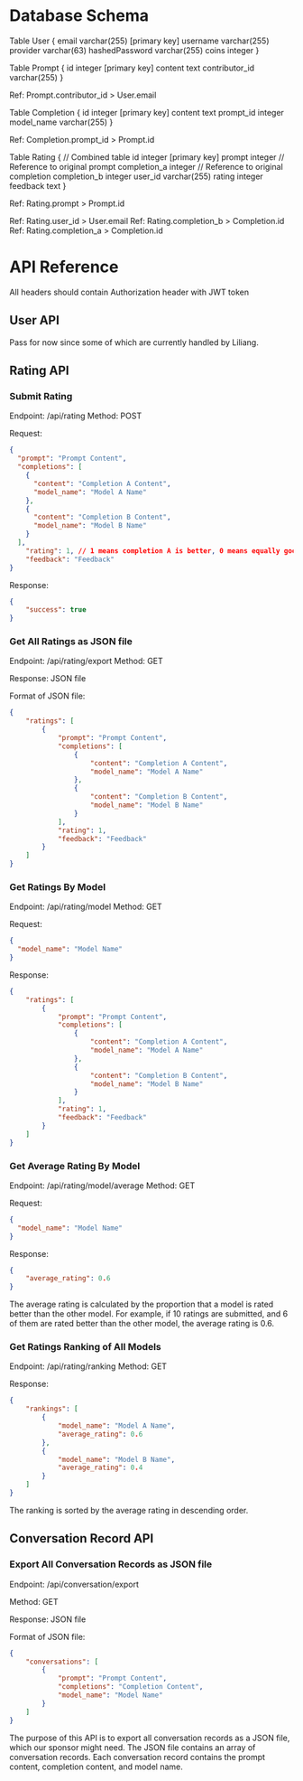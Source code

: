 # Database Schema

Table User {
  email varchar(255) [primary key]
  username varchar(255)
  provider varchar(63)
  hashedPassword varchar(255)
  coins integer
}

Table Prompt {
  id integer [primary key]
  content text
  contributor_id varchar(255)
}

Ref: Prompt.contributor_id > User.email

Table Completion {
  id integer [primary key]
  content text
  prompt_id integer
  model_name varchar(255)
}

Ref: Completion.prompt_id > Prompt.id

Table Rating {  // Combined table
  id integer [primary key]
  prompt integer  // Reference to original prompt
  completion_a integer  // Reference to original completion
  completion_b integer
  user_id varchar(255)
  rating integer
  feedback text
}

  
   
  

Ref: Rating.prompt > Prompt.id

Ref: Rating.user_id > User.email
Ref: Rating.completion_b > Completion.id
Ref: Rating.completion_a > Completion.id


# API Reference

All headers should contain Authorization header with JWT token

## User API
Pass for now since some of which are currently handled by Liliang.

## Rating API

### Submit Rating

Endpoint: /api/rating
Method: POST

Request:
```json
{
  "prompt": "Prompt Content",
  "completions": [
    {
      "content": "Completion A Content",
      "model_name": "Model A Name"
    },
    {
      "content": "Completion B Content",
      "model_name": "Model B Name"
    }
  ],
    "rating": 1, // 1 means completion A is better, 0 means equally good, 2means completion B is better, -1 means equally bad
    "feedback": "Feedback"
}
```

Response:
```json
{
    "success": true
}
```

### Get All Ratings as JSON file

Endpoint: /api/rating/export
Method: GET

Response: JSON file

Format of JSON file:
```json
{
    "ratings": [
        {
            "prompt": "Prompt Content",
            "completions": [
                {
                    "content": "Completion A Content",
                    "model_name": "Model A Name"
                },
                {
                    "content": "Completion B Content",
                    "model_name": "Model B Name"
                }
            ],
            "rating": 1,
            "feedback": "Feedback"
        }
    ]
}
```

### Get Ratings By Model

Endpoint: /api/rating/model
Method: GET

Request:
```json
{
  "model_name": "Model Name"
}
```

Response:
```json
{
    "ratings": [
        {
            "prompt": "Prompt Content",
            "completions": [
                {
                    "content": "Completion A Content",
                    "model_name": "Model A Name"
                },
                {
                    "content": "Completion B Content",
                    "model_name": "Model B Name"
                }
            ],
            "rating": 1,
            "feedback": "Feedback"
        }
    ]
}
```

### Get Average Rating By Model

Endpoint: /api/rating/model/average
Method: GET

Request:
```json
{
  "model_name": "Model Name"
}
```

Response:
```json
{
    "average_rating": 0.6
}
```

The average rating is calculated by the proportion that a model is rated better than the other model. For example, if 10 ratings are submitted, and 6 of them are rated better than the other model, the average rating is 0.6.

### Get Ratings Ranking of All Models

Endpoint: /api/rating/ranking
Method: GET

Response:
```json
{
    "rankings": [
        {
            "model_name": "Model A Name",
            "average_rating": 0.6
        },
        {
            "model_name": "Model B Name",
            "average_rating": 0.4
        }
    ]
}
```

The ranking is sorted by the average rating in descending order.

## Conversation Record API

### Export All Conversation Records as JSON file

Endpoint: /api/conversation/export

Method: GET

Response: JSON file

Format of JSON file:
```json
{
    "conversations": [
        {
            "prompt": "Prompt Content",
            "completions": "Completion Content",
            "model_name": "Model Name"
        }
    ]
}
```

The purpose of this API is to export all conversation records as a JSON file, which our sponsor might need. The JSON file contains an array of conversation records. Each conversation record contains the prompt content, completion content, and model name.